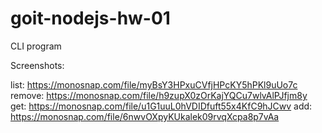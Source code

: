 # goit-nodejs-hw-01
CLI program

Screenshots:

list: https://monosnap.com/file/myBsY3HPxuCVfjHPcKY5hPKl9uUo7c
remove: https://monosnap.com/file/h9zupX0zOrKajYQCu7wlvAlPJfjm8y
get: https://monosnap.com/file/u1G1uuL0hVDIDfuft55x4KfC9hJCwv
add: https://monosnap.com/file/6nwvOXpyKUkalek09rvqXcpa8p7vAa

